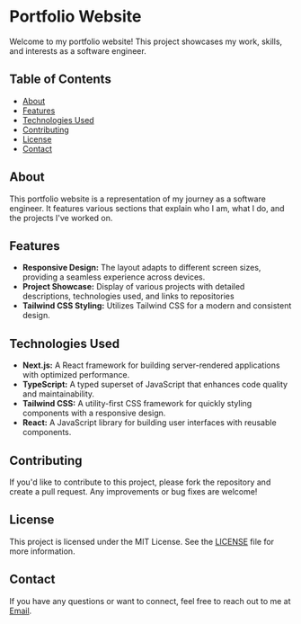 # Portfolio Website

Welcome to my portfolio website! This project showcases my work, skills, and interests as a software engineer.

## Table of Contents

- [About](#about)
- [Features](#features)
- [Technologies Used](#technologies-used)
- [Contributing](#contributing)
- [License](#license)
- [Contact](#contact)

## About

This portfolio website is a representation of my journey as a software engineer. It features various sections that explain who I am, what I do, and the projects I've worked on.

## Features

- **Responsive Design:** The layout adapts to different screen sizes, providing a seamless experience across devices.
- **Project Showcase:** Display of various projects with detailed descriptions, technologies used, and links to repositories
- **Tailwind CSS Styling:** Utilizes Tailwind CSS for a modern and consistent design.

## Technologies Used

- **Next.js:** A React framework for building server-rendered applications with optimized performance.
- **TypeScript:** A typed superset of JavaScript that enhances code quality and maintainability.
- **Tailwind CSS:** A utility-first CSS framework for quickly styling components with a responsive design.
- **React:** A JavaScript library for building user interfaces with reusable components.

## Contributing

If you'd like to contribute to this project, please fork the repository and create a pull request. Any improvements or bug fixes are welcome!

## License

This project is licensed under the MIT License. See the [LICENSE](LICENSE) file for more information.

## Contact

If you have any questions or want to connect, feel free to reach out to me at [Email](mailto:your-email@example.com).
